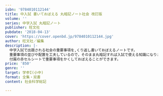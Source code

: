 ```yaml
---
isbn: '9784010112144'
title: 中入試 書いておぼえる 丸暗記ノート社会 改訂版
volume: ''
series: 中学入試 丸暗記ノート
publisher: 旺文社
pubdate: '2018-04-13'
cover: 'https://cover.openbd.jp/9784010112144.jpg'
author: 旺文社／編集
description: |-
  中学入試で出題される社会の重要事項を,くり返し書いておぼえるノートです。
  重要事項の並びや配置を工夫しているので，そのまま丸暗記すれば入試で使える知識になります。
  付属の赤セルシートで重要事項をかくしておぼえることができます。
price: '850'
genre: ''
target: 学参I(小中)
format: 全集・双書
content: 社会科学総記

---
```

